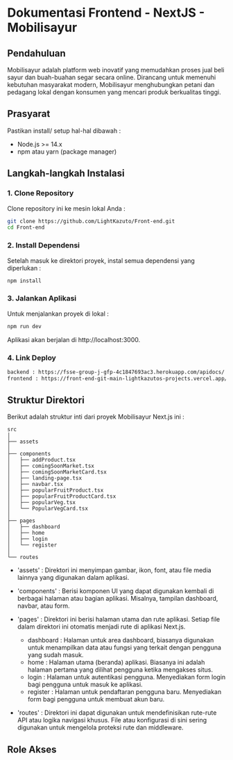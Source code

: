 # Dokumentasi Frontend - NextJS - Mobilisayur

## Pendahuluan
Mobilisayur adalah platform web inovatif yang memudahkan proses jual beli sayur dan buah-buahan segar secara online. Dirancang untuk memenuhi kebutuhan masyarakat modern, Mobilisayur menghubungkan petani dan pedagang lokal dengan konsumen yang mencari produk berkualitas tinggi.

## Prasyarat
Pastikan install/ setup hal-hal dibawah :

- Node.js >= 14.x
- npm atau yarn (package manager)

## Langkah-langkah Instalasi

### 1. Clone Repository
Clone repository ini ke mesin lokal Anda :

```bash
git clone https://github.com/LightKazuto/Front-end.git
cd Front-end
```
### 2. Install Dependensi
Setelah masuk ke direktori proyek, instal semua dependensi yang diperlukan :

```bash
npm install
```

### 3. Jalankan Aplikasi
Untuk menjalankan proyek di lokal :

```bash
npm run dev
```

Aplikasi akan berjalan di http://localhost:3000.

### 4. Link Deploy
```bash
backend : https://fsse-group-j-gfp-4c1847693ac3.herokuapp.com/apidocs/
frontend : https://front-end-git-main-lightkazutos-projects.vercel.app/
```

## Struktur Direktori
Berikut adalah struktur inti dari proyek Mobilisayur Next.js ini :

    src
    │
    ├── assets
    │
    ├── components
    │   ├── addProduct.tsx
    │   ├── comingSoonMarket.tsx
    │   ├── comingSoonMarketCard.tsx
    │   ├── landing-page.tsx
    │   ├── navbar.tsx
    │   ├── popularFruitProduct.tsx
    │   ├── popularFruitProductCard.tsx   
    │   ├── popularVeg.tsx
    │   └── PopularVegCard.tsx   
    │ 
    ├── pages
    │   ├── dashboard
    │   ├── home
    │   ├── login
    │   └── register
    │
    └── routes  

- 'assets' : Direktori ini menyimpan gambar, ikon, font, atau file media lainnya yang digunakan dalam aplikasi.

- 'components' : Berisi komponen UI yang dapat digunakan kembali di berbagai halaman atau bagian aplikasi. Misalnya, tampilan dashboard,  navbar, atau form. 

- 'pages' : Direktori ini berisi halaman utama dan rute aplikasi. Setiap file dalam direktori ini otomatis menjadi rute di aplikasi Next.js.
  - dashboard : Halaman untuk area dashboard, biasanya digunakan untuk menampilkan data atau fungsi yang terkait dengan pengguna yang sudah masuk.
  - home : Halaman utama (beranda) aplikasi. Biasanya ini adalah halaman pertama yang dilihat pengguna ketika mengakses situs.
  - login : Halaman untuk autentikasi pengguna. Menyediakan form login bagi pengguna untuk masuk ke aplikasi.
  - register : Halaman untuk pendaftaran pengguna baru. Menyediakan form bagi pengguna untuk membuat akun baru.
- 'routes' : Direktori ini dapat digunakan untuk mendefinisikan rute-rute API atau logika navigasi khusus. File atau konfigurasi di sini sering digunakan untuk mengelola proteksi rute dan middleware.

## Role Akses